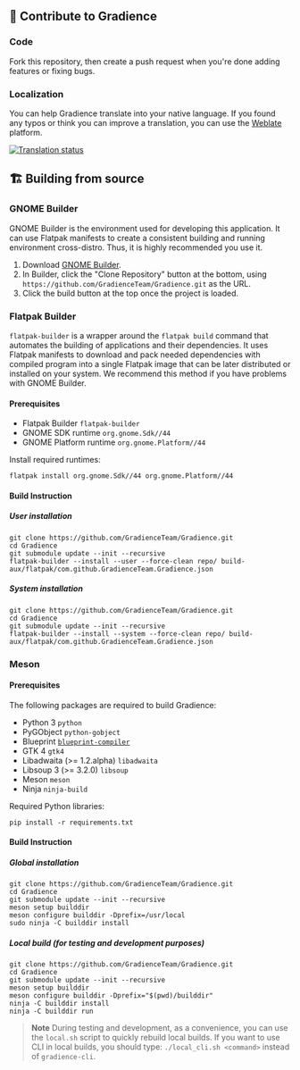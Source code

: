 ## 🙌 Contribute to Gradience

### Code

Fork this repository, then create a push request when you're done adding features or fixing bugs.

### Localization

You can help Gradience translate into your native language. If you found any typos
or think you can improve a translation, you can use the [Weblate](https://hosted.weblate.org/engage/GradienceTeam) platform.

[![Translation status](https://hosted.weblate.org/widgets/GradienceTeam/-/multi-auto.svg)](https://hosted.weblate.org/engage/GradienceTeam)


## 🏗️ Building from source

### GNOME Builder

GNOME Builder is the environment used for developing this application.
It can use Flatpak manifests to create a consistent building and running
environment cross-distro. Thus, it is highly recommended you use it.

1. Download [GNOME Builder](https://flathub.org/apps/details/org.gnome.Builder).
2. In Builder, click the "Clone Repository" button at the bottom, using `https://github.com/GradienceTeam/Gradience.git` as the URL.
3. Click the build button at the top once the project is loaded.

### Flatpak Builder

`flatpak-builder` is a wrapper around the `flatpak build` command that automates the building of applications and their dependencies.
It uses Flatpak manifests to download and pack needed dependencies with compiled program into a single Flatpak image that can be later distributed or installed on your system. We recommend this method if you have problems with GNOME Builder.

#### Prerequisites

- Flatpak Builder `flatpak-builder`
- GNOME SDK runtime `org.gnome.Sdk//44`
- GNOME Platform runtime `org.gnome.Platform//44`

Install required runtimes:
```shell
flatpak install org.gnome.Sdk//44 org.gnome.Platform//44
```

#### Build Instruction

##### User installation
```shell
git clone https://github.com/GradienceTeam/Gradience.git
cd Gradience
git submodule update --init --recursive
flatpak-builder --install --user --force-clean repo/ build-aux/flatpak/com.github.GradienceTeam.Gradience.json
```

##### System installation
```shell
git clone https://github.com/GradienceTeam/Gradience.git
cd Gradience
git submodule update --init --recursive
flatpak-builder --install --system --force-clean repo/ build-aux/flatpak/com.github.GradienceTeam.Gradience.json
```

### Meson

#### Prerequisites

The following packages are required to build Gradience:

- Python 3 `python`
- PyGObject `python-gobject`
- Blueprint [`blueprint-compiler`](https://jwestman.pages.gitlab.gnome.org/blueprint-compiler/setup.html)
- GTK 4 `gtk4`
- Libadwaita (>= 1.2.alpha) `libadwaita`
- Libsoup 3 (>= 3.2.0) `libsoup`
- Meson `meson`
- Ninja `ninja-build`

Required Python libraries:

```shell
pip install -r requirements.txt
```

#### Build Instruction

##### Global installation

```shell
git clone https://github.com/GradienceTeam/Gradience.git
cd Gradience
git submodule update --init --recursive
meson setup builddir
meson configure builddir -Dprefix=/usr/local
sudo ninja -C builddir install
```

##### Local build (for testing and development purposes)

```shell
git clone https://github.com/GradienceTeam/Gradience.git
cd Gradience
git submodule update --init --recursive
meson setup builddir
meson configure builddir -Dprefix="$(pwd)/builddir"
ninja -C builddir install
ninja -C builddir run
```

> **Note** 
> During testing and development, as a convenience, you can use the `local.sh` script to quickly rebuild local builds.
> If you want to use CLI in local builds, you should type: `./local_cli.sh <command>` instead of `gradience-cli`.
